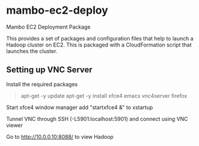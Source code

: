 mambo-ec2-deploy
================

Mambo EC2 Deployment Package

This provides a set of packages and configuration files that help to launch a Hadoop cluster
on EC2. This is packaged with a CloudFormation script that launches the cluster.


Setting up VNC Server
---------------------

Install the required packages
> apt-get -y update
> apt-get -y install xfce4 emacs vnc4server firefox

Start xfce4 window manager
add "startxfce4 &" to xstartup

Tunnel VNC through SSH (-L5901:localhost:5901) and connect using VNC viewer

Go to http://10.0.0.10:8088/ to view Hadoop


